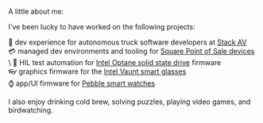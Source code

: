 A little about me:

I've been lucky to have worked on the following projects:

🚛 dev experience for autonomous truck software developers at [Stack AV](https://stackav.com/) \
💳 managed dev environments and tooling for
[Square Point of Sale devices](https://en.wikipedia.org/wiki/Square_(financial_services)#Devices) \
🤖 HIL test automation for
[Intel Optane solid state drive](https://en.wikipedia.org/wiki/3D_XPoint) firmware \
👓 graphics firmware for the
[Intel Vaunt smart glasses](https://www.theverge.com/2018/4/18/17255354/intel-vaunt-shut-down) \
⌚️ app/UI firmware for [Pebble smart watches](https://en.wikipedia.org/wiki/Pebble_(watch))

I also enjoy drinking cold brew, solving puzzles, playing video games, and birdwatching.
